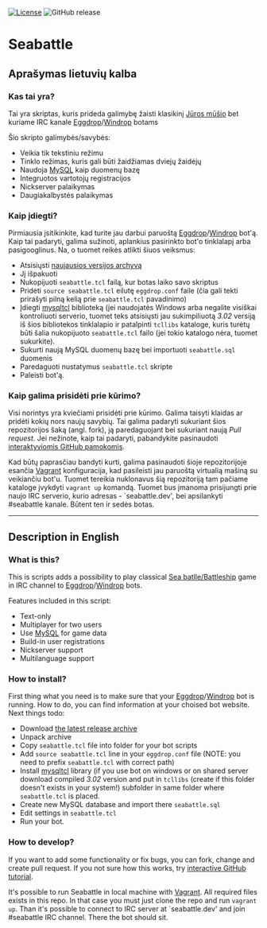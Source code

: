 [![License](https://img.shields.io/github/license/MekDrop/eggdrop-scripts-seabattle-game.svg?maxAge=2592000)](License.txt) ![GitHub release](https://img.shields.io/github/release/MekDrop/eggdrop-scripts-seabattle-game.svg?maxAge=2592000)
# Seabattle

## Aprašymas lietuvių kalba

### Kas tai yra?

Tai yra skriptas, kuris prideda galimybę žaisti klasikinį [Jūros mūšio](https://en.wikipedia.org/wiki/Battleship_(game)) bet kuriame IRC kanale [Eggdrop](http://www.eggheads.org)/[Windrop](http://windrop.sourceforge.net) botams

Šio skripto galimybės/savybės:
 * Veikia tik tekstiniu režimu
 * Tinklo režimas, kuris gali būti žaidžiamas dviejų žaidėjų
 * Naudoja [MySQL](http://mysql.org) kaip duomenų bazę
 * Integruotos vartotojų registracijos
 * Nickserver palaikymas
 * Daugiakalbystės palaikymas
 
### Kaip įdiegti?

Pirmiausia įsitikinkite, kad turite jau darbui paruoštą [Eggdrop](http://www.eggheads.org)/[Windrop](http://windrop.sourceforge.net) bot'ą. Kaip tai padaryti, galima sužinoti, aplankius pasirinkto bot'o tinklalapį arba pasigooglinus. Na, o tuomet reikės atlikti šiuos veiksmus:
 * Atsisiųsti [naujausios versijos archyvą](https://github.com/MekDrop/eggdrop-scripts-seabattle-game/releases/latest)
 * Jį išpakuoti 
 * Nukopijuoti `seabattle.tcl` failą, kur botas laiko savo skriptus
 * Pridėti `source seabattle.tcl` eilutę `eggdrop.conf` faile (čia gali tekti prirašyti pilną kelią prie `seabattle.tcl` pavadinimo)
 * Įdiegti [mysqltcl](http://www.xdobry.de/mysqltcl/) biblioteką (jei naudojatės Windows arba negalite visiškai kontroliuoti serverio, tuomet teks atsisiųsti jau sukimpiliuotą *3.02* versiją iš šios bibliotekos tinklalapio ir patalpinti `tcllibs` kataloge, kuris turėtų būti šalia nukopijuoto `seabattle.tcl` failo (jei tokio katalogo nėra, tuomet sukurkite).
 * Sukurti naują MySQL duomenų bazę bei importuoti `seabattle.sql` duomenis
 * Paredaguoti nustatymus `seabattle.tcl` skripte
 * Paleisti bot'ą. 
 
### Kaip galima prisidėti prie kūrimo?

Visi norintys yra kviečiami prisidėti prie kūrimo. Galima taisyti klaidas ar pridėti kokių nors naujų savybių. Tai galima padaryti sukuriant šios repozitorijos šaką (angl. fork), ją paredaguojant bei sukuriant naują *Pull request*. Jei nežinote, kaip tai padaryti, pabandykite pasinaudoti [interaktyviomis GitHub pamokomis](https://try.github.io/).

Kad būtų paprasčiau bandyti kurti, galima pasinaudoti šioje repozitorijoje esančia [Vagrant](http://vagrantup.com) konfiguracija, kad pasileisti jau paruoštą virtualią mašiną su veikiančiu bot'u. Tuomet tereikia nuklonavus šią repozitoriją tam pačiame kataloge įvykdyti `vagrant up` komandą. Tuomet bus įmanoma prisijungti prie naujo IRC serverio, kurio adresas - `seabattle.dev', bei apsilankyti  #seabattle kanale. Būtent ten ir sedės botas.

****

## Description in English

### What is this?

This is scripts adds a possibility to play classical [Sea batlle/Battleship](https://en.wikipedia.org/wiki/Battleship_(game)) game in IRC channel to [Eggdrop](http://www.eggheads.org)/[Windrop](http://windrop.sourceforge.net) bots.

Features included in this script:
 * Text-only
 * Multiplayer for two users
 * Use [MySQL](http://mysql.org) for game data
 * Build-in user registrations
 * Nickserver support
 * Multilanguage support
 
### How to install?

First thing what you need is to make sure that your [Eggdrop](http://www.eggheads.org)/[Windrop](http://windrop.sourceforge.net) bot is running. How to do, you can find information at your choised bot website. Next things todo:
 * Download [the latest release archive](https://github.com/MekDrop/eggdrop-scripts-seabattle-game/releases/latest)
 * Unpack archive 
 * Copy `seabattle.tcl` file into folder for your bot scripts
 * Add `source seabattle.tcl` line in your `eggdrop.conf` file (NOTE: you need to prefix `seabattle.tcl` with correct path)
 * Install [mysqltcl](http://www.xdobry.de/mysqltcl/) library (if you use bot on windows or on shared server download compiled *3.02* version and put in `tcllibs` (create if this folder doesn't exists in your system!) subfolder in same folder where `seabattle.tcl` is placed.
 * Create new MySQL database and import there `seabattle.sql` 
 * Edit settings in `seabattle.tcl`
 * Run your bot. 
 
### How to develop?

If you want to add some functionality or fix bugs, you can fork, change and create pull request. If you not sure how this works, try   [interactive GitHub tutorial](https://try.github.io/).

It's possible to run Seabattle in local machine with [Vagrant](http://vagrantup.com). All required files exists in this repo. In that case you must just clone the repo and run `vagrant up`. Than it's possible to connect to IRC server at `seabattle.dev' and join #seabattle IRC channel. There the bot should sit.
